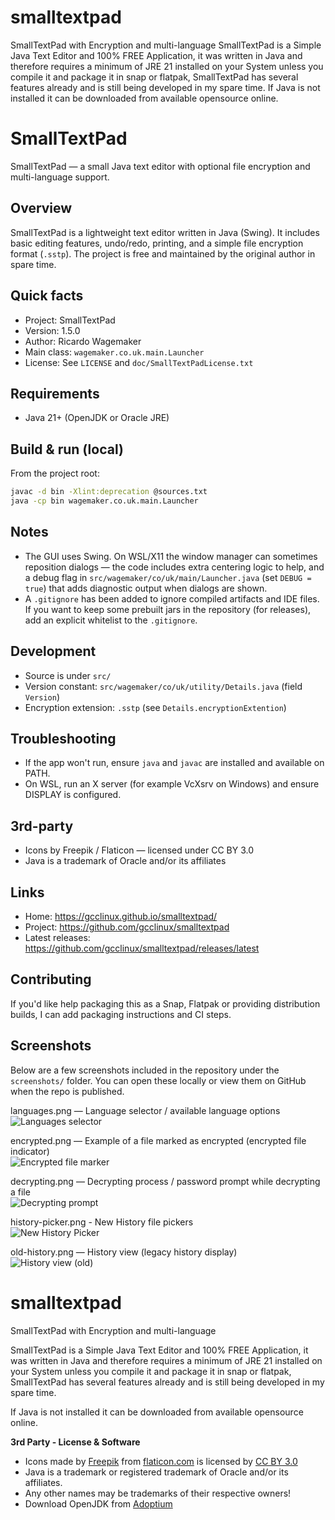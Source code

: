 # smalltextpad
SmallTextPad with Encryption and multi-language
SmallTextPad is a Simple Java Text Editor and 100% FREE Application, it was written in Java and therefore requires a minimum of JRE 21 installed on your System unless you compile it and package it in snap or flatpak, SmallTextPad has several features already and is still being developed in my spare time.
If Java is not installed it can be downloaded from available opensource online. 

# SmallTextPad

SmallTextPad — a small Java text editor with optional file encryption and multi-language support.

## Overview

SmallTextPad is a lightweight text editor written in Java (Swing). It includes basic editing features, undo/redo, printing, and a simple file encryption format (`.sstp`). The project is free and maintained by the original author in spare time.

## Quick facts

- Project: SmallTextPad
- Version: 1.5.0
- Author: Ricardo Wagemaker
- Main class: `wagemaker.co.uk.main.Launcher`
- License: See `LICENSE` and `doc/SmallTextPadLicense.txt`

## Requirements

- Java 21+ (OpenJDK or Oracle JRE)

## Build & run (local)

From the project root:

```bash
javac -d bin -Xlint:deprecation @sources.txt
java -cp bin wagemaker.co.uk.main.Launcher
```

## Notes

- The GUI uses Swing. On WSL/X11 the window manager can sometimes reposition dialogs — the code includes extra centering logic to help, and a debug flag in `src/wagemaker/co/uk/main/Launcher.java` (set `DEBUG = true`) that adds diagnostic output when dialogs are shown.
- A `.gitignore` has been added to ignore compiled artifacts and IDE files. If you want to keep some prebuilt jars in the repository (for releases), add an explicit whitelist to the `.gitignore`.

## Development

- Source is under `src/`
- Version constant: `src/wagemaker/co/uk/utility/Details.java` (field `Version`)
- Encryption extension: `.sstp` (see `Details.encryptionExtention`)

## Troubleshooting

- If the app won't run, ensure `java` and `javac` are installed and available on PATH.
- On WSL, run an X server (for example VcXsrv on Windows) and ensure DISPLAY is configured.

## 3rd-party

- Icons by Freepik / Flaticon — licensed under CC BY 3.0
- Java is a trademark of Oracle and/or its affiliates

## Links

- Home: https://gcclinux.github.io/smalltextpad/
- Project: https://github.com/gcclinux/smalltextpad
- Latest releases: https://github.com/gcclinux/smalltextpad/releases/latest

## Contributing

If you'd like help packaging this as a Snap, Flatpak or providing distribution builds, I can add packaging instructions and CI steps.

## Screenshots

Below are a few screenshots included in the repository under the `screenshots/` folder. You can open these locally or view them on GitHub when the repo is published.

languages.png — Language selector / available language options   
![Languages selector](screenshots/languages.png)
   
encrypted.png — Example of a file marked as encrypted (encrypted file indicator)   
![Encrypted file marker](screenshots/encrypted.png)   

decrypting.png — Decrypting process / password prompt while decrypting a file   
![Decrypting prompt](screenshots/decrypting.png)   
   
history-picker.png -  New History file pickers   
![New History Picker](screenshots/history-picker.png)   

old-history.png — History view (legacy history display)   
![History view (old)](screenshots/old-history.png)   

# smalltextpad

SmallTextPad with Encryption and multi-language

SmallTextPad is a Simple Java Text Editor and 100% FREE Application, it was written in Java and therefore requires a minimum of JRE 21 installed on your System unless you compile it and package it in snap or flatpak, SmallTextPad has several features already and is still being developed in my spare time.

If Java is not installed it can be downloaded from available opensource online. 

<p><strong>3rd Party - License & Software</strong></p>

<ul>
<li>Icons made by <a href="http://www.freepik.com">Freepik</a> from <a href="http://www.flaticon.com/">flaticon.com</a> is licensed by <a href="http://creativecommons.org/licenses/by/3.0/"><g class="gr_ gr_4 gr-alert gr_spell gr_inline_cards gr_run_anim ContextualSpelling ins-del multiReplace" id="4" data-gr-id="4">CC BY</g> 3.0</a></li>
<li>Java is a trademark or registered trademark of Oracle and/or its affiliates.</li>
<li>Any other names may be trademarks of their respective owners!</li>
<li> Download OpenJDK from <a href="https://adoptium.net/">Adoptium</a></li>
</ul>